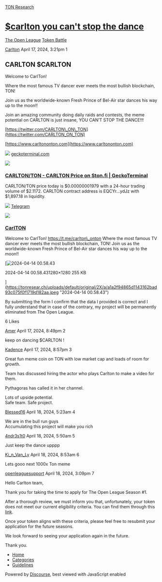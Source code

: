 [TON Research](/)

# [$carlton you can't stop the dance](/t/carlton-you-cant-stop-the-dance/11601)

[The Open League](/c/the-open-league/token-leaderboard/57)  [Token Battle](/c/the-open-league/token-leaderboard/57) 

    

[Carlton](https://tonresear.ch/u/Carlton)   April 17, 2024, 3:21pm  1

## [](#carlton-carlton-1)CARLTON $CARLTON

Welcome to CarlTon!

Where the most famous TV dancer ever meets the most bullish blockchain, TON!

Join us as the worldwide-known Fresh Prince of Bel-Air star dances his way up to the moon!!

Join an amazing community doing daily raids and contests, the meme potential on CARLTON is just insane, YOU CAN’T STOP THE DANCE!!!

[https://twitter.com/CARLTON\_ON\_TON](https://twitter.com/CARLTON_ON_TON)

[https://www.carltononton.com](https://www.carltononton.com)

![](https://tonresear.ch/uploads/default/original/2X/6/634d2ca8e408bed765ed29de6b9d29d55e817cab.png) [geckoterminal.com](https://www.geckoterminal.com/ton/pools/EQA0EXJLVSYnR7zOurdae30uFd4ZhiuuL0wNbq_Z3_n1YM7S)

![](https://tonresear.ch/uploads/default/optimized/2X/0/06530047bfd1d6a7a8869faaa6c982a10e469424_2_690x388.png)

### [CARLTON/TON - CARLTON Price on Ston.fi | GeckoTerminal](https://www.geckoterminal.com/ton/pools/EQA0EXJLVSYnR7zOurdae30uFd4ZhiuuL0wNbq_Z3_n1YM7S)

CARLTON/TON price today is $0.00000001979 with a 24-hour trading volume of $2.1172. CARLTON contract address is EQCYr...ydJz with $1,897.18 in liquidity.

![](https://telegram.org/img/website_icon.svg?4) [Telegram](https://t.me/carlton_onton)

![](https://tonresear.ch/uploads/default/original/2X/9/9276cc3ceee24491194188eae4cd01bd5b90e340.jpeg)

### [CarlTON](https://t.me/carlton_onton)

Welcome to CarlTon! https://t.me/carlton\_onton Where the most famous TV dancer ever meets the most bullish blockchain, TON! Join us as the worldwide-known Fresh Prince of Bel-Air star dances his way up to the moon!!

[![2024-04-14 00.58.43](https://tonresear.ch/uploads/default/optimized/2X/a/a1a2f94865d1143162bad93c075f0f1719d182aa_2_500x500.jpeg)

2024-04-14 00.58.431280×1280 255 KB

](https://tonresear.ch/uploads/default/original/2X/a/a1a2f94865d1143162bad93c075f0f1719d182aa.jpeg "2024-04-14 00.58.43")

By submitting the form I confirm that the data I provided is correct and I fully understand that in case of the contrary, my project will be permanently eliminated from The Open League.

  6 Likes

[Amer](https://tonresear.ch/u/Amer) April 17, 2024, 8:49pm  2

keep on dancing $CARLTON !

 

[Kadence](https://tonresear.ch/u/Kadence) April 17, 2024, 8:57pm  3

Great fun meme coin on TON with low market cap and loads of room for growth.

Team has discussed hiring the actor who plays Carlton to make a video for them.

Pythagoras has called it in her channel.

Lots of upside potential.  
Safe team. Safe project.

 

[Blessed16](https://tonresear.ch/u/Blessed16) April 18, 2024, 5:23am  4

We are in the bull run guys  
Accumulating this project will make you rich

 

[4ndr3s1t0](https://tonresear.ch/u/4ndr3s1t0) April 18, 2024, 5:50am  5

Just keep the dance upppp

 

[Ki\_n\_Van\_Ly](https://tonresear.ch/u/Ki_n_Van_Ly) April 18, 2024, 8:53am  6

Lets gooo next 1000x Ton meme

 

[openleaguesupport](https://tonresear.ch/u/openleaguesupport) April 18, 2024, 3:09pm  7

Hello Carlton team,

Thank you for taking the time to apply for The Open League Season #1.

After a thorough review, we must inform you that, unfortunately, your token does not meet our current eligibility criteria. You can find them through this [link](https://tonresear.ch/t/about-the-memecoin-leaderboard-category/1276).

Once your token aligns with these criteria, please feel free to resubmit your application for the future seasons.

We look forward to seeing your application again in the future.

Thank you.

 

*   [Home](/)
*   [Categories](/categories)
*   [Guidelines](/guidelines)

Powered by [Discourse](https://www.discourse.org), best viewed with JavaScript enabled